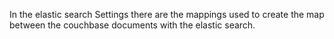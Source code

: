 In the elastic search Settings there are the mappings used to create the map between the couchbase 
documents with the elastic search.

